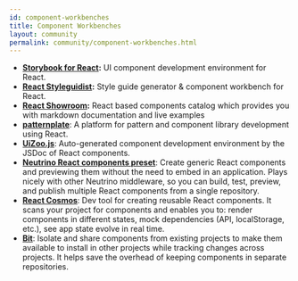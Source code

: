 ```yaml
---
id: component-workbenches
title: Component Workbenches
layout: community
permalink: community/component-workbenches.html
---
```


* **[Storybook for React](https://github.com/storybooks/storybook):** UI component development environment for React.
* **[React Styleguidist](https://github.com/styleguidist/react-styleguidist):** Style guide generator & component workbench for React.
* **[React Showroom](https://github.com/OpusCapita/react-showroom-client):** React based components catalog which provides you with markdown documentation and live examples
* **[patternplate](https://github.com/sinnerschrader/patternplate)**: A platform for pattern and component library development using React.
* **[UiZoo.js](https://github.com/myheritage/UiZoo.js)**: Auto-generated component development environment by the JSDoc of React components.
* **[Neutrino React components preset](https://github.com/eliperelman/neutrino-preset-react-components/)**: Create generic React components and previewing them without the need to embed in an application. Plays nicely with other Neutrino middleware, so you can build, test, preview, and publish multiple React components from a single repository.
* **[React Cosmos](https://github.com/react-cosmos/react-cosmos)**: Dev tool for creating reusable React components. It scans your project for components and enables you to: render components in different states, mock dependencies (API, localStorage, etc.), see app state evolve in real time.
* **[Bit](https://github.com/teambit/bit)**: Isolate and share components from existing projects to make them available to install in other projects while tracking changes across projects. It helps save the overhead of keeping components in separate repositories.
